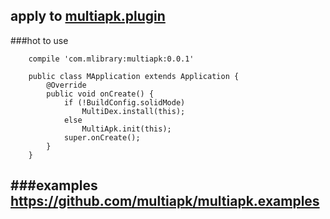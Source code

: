 apply to [multiapk.plugin](https://github.com/multiapk/multiapk.plugin)
---
###hot to use
```
    compile 'com.mlibrary:multiapk:0.0.1'
```
```
    public class MApplication extends Application {
        @Override
        public void onCreate() {
            if (!BuildConfig.solidMode)
                MultiDex.install(this);
            else
                MultiApk.init(this);
            super.onCreate();
        }
    }
```
###examples
https://github.com/multiapk/multiapk.examples
---